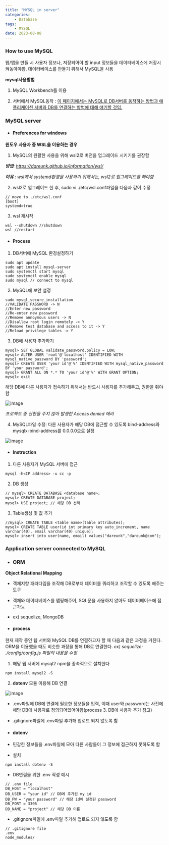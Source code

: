 ```yaml
---
title: "MYSQL in server"
categories:
    - Database
tags:
    - MYSQL
date: 2023-08-08
---
```


### How to use MySQL

웹/앱을 만들 시 사용자 정보나, 저장되어야 할 input 정보들을 데이터베이스에 저장시켜놓아야함. 데이터베이스를 만들기 위해서 MySQL을 사용


**mysql사용방법**

1. MySQL Workbench를 이용

2. 서버에서 MySQL동작 : <u>이 페이지에서는 MySQL로 DB서버를 동작하는 방법과 애플리케이션 서버와 DB를 연결하는 방법에 대해 얘기할 것임.</u>


### MySQL server 

* #### Preferences for windows

**윈도우 사용자 중 WSL을 이용하는 경우** 

1. MySQL의 원활한 사용을 위해 wsl2로 버전을 업그레이드 시키기를 권장함 

_**방법**: <https://dareunk.github.io/information/wsl/>_


_**이유** : wsl에서 systemd환경을 사용하기 위해서는, wsl2로 업그레이드를 해야함_


2. wsl2로 업그레이드 한 후, sudo vi ./etc/wsl.conf파일을 다음과 같이 수정

```
// move to ./etc/wsl.conf
[boot]
systemd=true
```


3. wsl 재시작

```
wsl --shutdown //shutdown
wsl //restart
```


* #### Process

1. DB서버에 MySQL 환경설정하기

```terminal
sudo apt update
sudo apt install mysql-server
sudo systemctl start mysql
sudo systemctl enable mysql
sudo mysql // connect to mysql
```

2. MySQL에 보안 설정

```terminal
sudo mysql_secure_installation
//VALIDATE PASSWORD -> N
//Enter new password
//Re-enter new password
//Remove annoymous users -> N
//Disallow root login remotely -> Y
//Remove test database and access to it -> Y
//Reload privilege tables -> Y
```

3. DB에 사용자 추가하기

```mysql
mysql> SET GLOBAL validate_password.policy = LOW;
mysql> ALTER USER 'root'@'localhost' IDENTIFIED WITH mysql_native_password BY 'password';
mysql> CREATE USER 'your id'@'%' IDENTIFIED WITH mysql_native_password BY 'your password';
mysql> GRANT ALL ON *.* TO 'your id'@'%' WITH GRANT OPTION;
mysql> exit
```

해당 DB에 다른 사용자가 접속하기 위해서는 반드시 사용자를 추가해주고, 권한을 줘야 함

![image](https://github.com/dareunk/dareunk.github.io/assets/83913407/e1d69d1d-418f-4105-9fbc-20036b918c9d)

_프로젝트 중 권한을 주지 않아 발생한 Access denied 에러_


4. MySQL파일 수정: 다른 사용자가 해당 DB에 접근할 수 있도록 bind-address와 mysqlx-bind-address를 0.0.0.0으로 설정

![image](https://github.com/dareunk/dareunk.github.io/assets/83913407/7b366db4-f9ca-455b-95b8-f43f8985736f)


* #### Instruction

1. 다른 사용자가 MySQL 서버에 접근

```
mysql -h<IP address> -u cc -p
```


2. DB 생성

```
// mysql> CREATE DATABASE <database name>;
mysql> CREATE DATABASE project;
mysql> USE project; // 해당 DB 선택
```


3. Table생성 및 값 추가

```
//mysql> CREATE TABLE <table name>(table attributes);
mysql> CREATE TABLE user(id int primary key auto_increment, name varchar(40), email varchar(40) unique);
mysql> insert into user(name, email) values("dareunk","dareunk@com");
```


### Application server connected to MySQL


* ### ORM

**Object Relational Mapping**

- 객체지향 패러다임을 조작해 DB로부터 데이터를 쿼리하고 조작할 수 있도록 해주는 도구

- 객체와 데이터베이스를 맵핑해주어, SQL문을 사용하지 않아도 데이터베이스에 접근가능

- ex) sequelize, MongoDB


* #### process 

현재 제작 중인 웹 서버와 MySQL DB를 연결하고자 할 때 다음과 같은 과정을 거친다. 
ORM을 이용했을 때도 비슷한 과정을 통해 DB로 연결한다. 
_ex) sequelize: ./config/config.js 파일의 내용을 수정_


1. 해당 웹 서버에 mysql2 npm을 종속적으로 설치한다

```
npm install mysql2 -S
```


2. **dotenv** 모듈 이용해 DB 연결 

![image](https://github.com/dareunk/dareunk.github.io/assets/83913407/ee5fdc62-2658-40f8-a285-66dda312dc99)

- .env파일에 DB에 연결에 필요한 정보들을 입력, 이때 user와 password는 사전에 해당 DB에 사용자로 정의되어있어야함(process 3. DB에 사용자 추가 참고)

- .gitignore파일에 .env파일 추가해 업로드 되지 않도록 함


* #### dotenv

- 민감한 정보들을 .env파일에 모아 다른 사람들이 그 정보에 접근하지 못하도록 함

- 설치

```
npm install dotenv -S 
```

- DB연결을 위한 .env 작성 예시

```
// .env file
DB_HOST = "localhost"
DB_USER = "your id" // DB에 추가된 my id 
DB_PW = "your password" // 해당 id에 설정된 password
DB_PORT = 3306 
DB_NAME = "project" // 해당 DB 이름
```

- .gitignore파일에 .env파일 추가해 업로드 되지 않도록 함

```
// .gitignore file
.env
node_modules/
```

